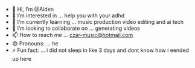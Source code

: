 - 👋 Hi, I’m @Alden
- 👀 I’m interested in ... help you with your adhd
- 🌱 I’m currently learning ... music production video editing and ai tech
- 💞️ I’m looking to collaborate on ... generating videos
- 📫 How to reach me ... czar-music@hotmail.com
- 😄 Pronouns: ... he
- ⚡ Fun fact: ... i did not sleep in like 3 days and dont know how i eended up  here 

<!---
topphits/topphits is a ✨ special ✨ repository because its `README.md` (this file) appears on your GitHub profile.
You can click the Preview link to take a look at your changes.
--->
